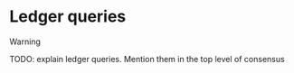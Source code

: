 # Ledger queries

> [!WARNING]
> TODO: explain ledger queries. Mention them in the top level of consensus
